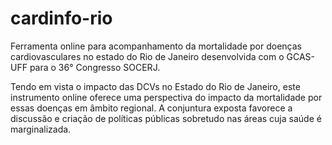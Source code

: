 # cardinfo-rio
Ferramenta online para acompanhamento da mortalidade por doenças cardiovasculares no estado do Rio de Janeiro desenvolvida com o GCAS-UFF para o 36° Congresso SOCERJ. 

Tendo em vista o impacto das DCVs no Estado do Rio de Janeiro, este instrumento online oferece uma perspectiva do impacto da mortalidade por essas doenças em âmbito regional. A conjuntura exposta favorece a discussão e criação de políticas públicas sobretudo nas áreas cuja saúde é marginalizada.
